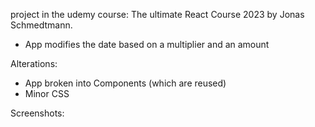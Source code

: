 project in the udemy course: The ultimate React Course 2023 by Jonas Schmedtmann.
* App modifies the date based on a multiplier and an amount

Alterations:
* App broken into Components (which are reused)
* Minor CSS

Screenshots:

